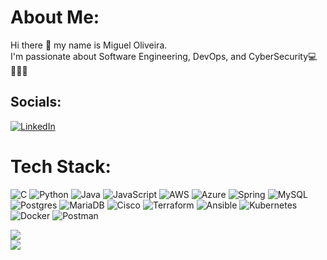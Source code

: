 # About Me:
Hi there 👋 my name is Miguel Oliveira. <br>I'm passionate about Software Engineering, DevOps, and CyberSecurity💻👩🏿‍💻


## Socials:
[![LinkedIn](https://img.shields.io/badge/LinkedIn-%230077B5.svg?logo=linkedin&logoColor=white)](https://linkedin.com/in/moliveira) 

# Tech Stack:
![C](https://img.shields.io/badge/c-%2300599C.svg?style=flat&logo=c&logoColor=white) ![Python](https://img.shields.io/badge/python-3670A0?style=flat&logo=python&logoColor=ffdd54) ![Java](https://img.shields.io/badge/java-%23ED8B00.svg?style=flat&logo=openjdk&logoColor=white) ![JavaScript](https://img.shields.io/badge/javascript-%23323330.svg?style=flat&logo=javascript&logoColor=%23F7DF1E) ![AWS](https://img.shields.io/badge/AWS-%23FF9900.svg?style=flat&logo=amazon-aws&logoColor=white) ![Azure](https://img.shields.io/badge/azure-%230072C6.svg?style=flat&logo=microsoftazure&logoColor=white) ![Spring](https://img.shields.io/badge/spring-%236DB33F.svg?style=flat&logo=spring&logoColor=white) ![MySQL](https://img.shields.io/badge/mysql-4479A1.svg?style=flat&logo=mysql&logoColor=white) ![Postgres](https://img.shields.io/badge/postgres-%23316192.svg?style=flat&logo=postgresql&logoColor=white) ![MariaDB](https://img.shields.io/badge/MariaDB-003545?style=flat&logo=mariadb&logoColor=white) ![Cisco](https://img.shields.io/badge/cisco-%23049fd9.svg?style=flat&logo=cisco&logoColor=black) ![Terraform](https://img.shields.io/badge/terraform-%235835CC.svg?style=flat&logo=terraform&logoColor=white) ![Ansible](https://img.shields.io/badge/ansible-%231A1918.svg?style=flat&logo=ansible&logoColor=white) ![Kubernetes](https://img.shields.io/badge/kubernetes-%23326ce5.svg?style=flat&logo=kubernetes&logoColor=white) ![Docker](https://img.shields.io/badge/docker-%230db7ed.svg?style=flat&logo=docker&logoColor=white) ![Postman](https://img.shields.io/badge/Postman-FF6C37?style=flat&logo=postman&logoColor=white)

<!--# GitHub Stats:-->
<!--![](https://github-readme-stats.vercel.app/api?username=mideoli&theme=dark&hide_border=false&include_all_commits=true&count_private=true)<br/>-->
![](https://github-readme-streak-stats.herokuapp.com/?user=mideoli&theme=dark&hide_border=false)<br/>
![](https://github-readme-stats.vercel.app/api/top-langs/?username=mideoli&theme=dark&hide_border=false&include_all_commits=true&count_private=true&layout=compact)
